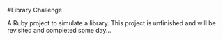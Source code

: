 #Library Challenge

A Ruby project to simulate a library. This project is unfinished and will be revisited and completed some day...


